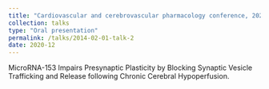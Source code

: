 ```yaml
---
title: "Cardiovascular and cerebrovascular pharmacology conference, 2020"
collection: talks
type: "Oral presentation"
permalink: /talks/2014-02-01-talk-2
date: 2020-12
---
```


MicroRNA-153 Impairs Presynaptic Plasticity by Blocking Synaptic Vesicle Trafficking and Release following Chronic Cerebral Hypoperfusion.
